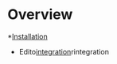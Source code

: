# Overview

*[Installation](_getting_started/installation/index.md)
* Edito[integration](_getting_started/integration/index.md)rintegration



